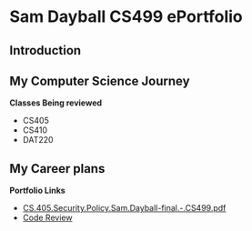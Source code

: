 
# Sam Dayball CS499 ePortfolio

## Introduction


## My Computer Science Journey


**Classes Being reviewed**
  - CS405
  - CS410
  - DAT220

## My Career plans

**Portfolio Links**
  - [CS.405.Security.Policy.Sam.Dayball-final.-.CS499.pdf](https://github.com/sdayball/sdayball1.github.io/files/12318194/CS.405.Security.Policy.Sam.Dayball-final.-.CS499.pdf)
  - [Code Review](CodeReview.md)
